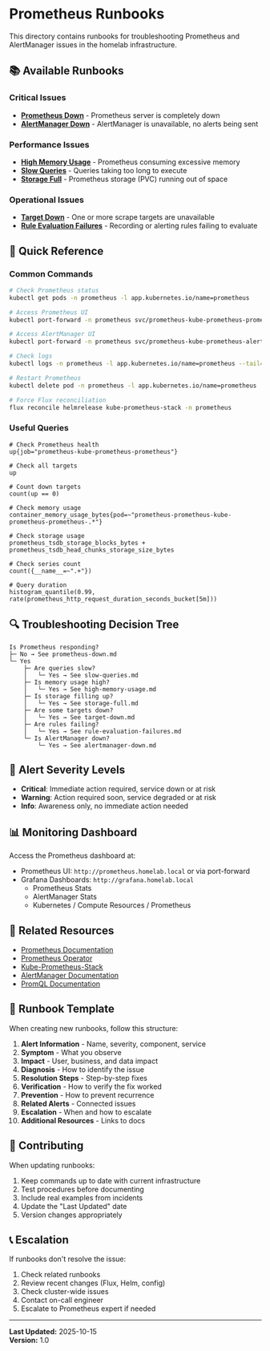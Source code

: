 # Prometheus Runbooks

This directory contains runbooks for troubleshooting Prometheus and AlertManager issues in the homelab infrastructure.

## 📚 Available Runbooks

### Critical Issues

- **[Prometheus Down](./prometheus-down.md)** - Prometheus server is completely down
- **[AlertManager Down](./alertmanager-down.md)** - AlertManager is unavailable, no alerts being sent

### Performance Issues

- **[High Memory Usage](./high-memory-usage.md)** - Prometheus consuming excessive memory
- **[Slow Queries](./slow-queries.md)** - Queries taking too long to execute
- **[Storage Full](./storage-full.md)** - Prometheus storage (PVC) running out of space

### Operational Issues

- **[Target Down](./target-down.md)** - One or more scrape targets are unavailable
- **[Rule Evaluation Failures](./rule-evaluation-failures.md)** - Recording or alerting rules failing to evaluate

## 🎯 Quick Reference

### Common Commands

```bash
# Check Prometheus status
kubectl get pods -n prometheus -l app.kubernetes.io/name=prometheus

# Access Prometheus UI
kubectl port-forward -n prometheus svc/prometheus-kube-prometheus-prometheus 9090:9090

# Access AlertManager UI
kubectl port-forward -n prometheus svc/prometheus-kube-prometheus-alertmanager 9093:9093

# Check logs
kubectl logs -n prometheus -l app.kubernetes.io/name=prometheus --tail=100

# Restart Prometheus
kubectl delete pod -n prometheus -l app.kubernetes.io/name=prometheus

# Force Flux reconciliation
flux reconcile helmrelease kube-prometheus-stack -n prometheus
```

### Useful Queries

```promql
# Check Prometheus health
up{job="prometheus-kube-prometheus-prometheus"}

# Check all targets
up

# Count down targets
count(up == 0)

# Check memory usage
container_memory_usage_bytes{pod=~"prometheus-prometheus-kube-prometheus-prometheus-.*"}

# Check storage usage
prometheus_tsdb_storage_blocks_bytes + prometheus_tsdb_head_chunks_storage_size_bytes

# Check series count
count({__name__=~".+"})

# Query duration
histogram_quantile(0.99, rate(prometheus_http_request_duration_seconds_bucket[5m]))
```

## 🔍 Troubleshooting Decision Tree

```
Is Prometheus responding?
├─ No → See prometheus-down.md
└─ Yes
    ├─ Are queries slow?
    │   └─ Yes → See slow-queries.md
    ├─ Is memory usage high?
    │   └─ Yes → See high-memory-usage.md
    ├─ Is storage filling up?
    │   └─ Yes → See storage-full.md
    ├─ Are some targets down?
    │   └─ Yes → See target-down.md
    ├─ Are rules failing?
    │   └─ Yes → See rule-evaluation-failures.md
    └─ Is AlertManager down?
        └─ Yes → See alertmanager-down.md
```

## 🚨 Alert Severity Levels

- **Critical**: Immediate action required, service down or at risk
- **Warning**: Action required soon, service degraded or at risk
- **Info**: Awareness only, no immediate action needed

## 📊 Monitoring Dashboard

Access the Prometheus dashboard at:
- Prometheus UI: `http://prometheus.homelab.local` or via port-forward
- Grafana Dashboards: `http://grafana.homelab.local`
  - Prometheus Stats
  - AlertManager Stats
  - Kubernetes / Compute Resources / Prometheus

## 🔗 Related Resources

- [Prometheus Documentation](https://prometheus.io/docs/)
- [Prometheus Operator](https://github.com/prometheus-operator/prometheus-operator)
- [Kube-Prometheus-Stack](https://github.com/prometheus-community/helm-charts/tree/main/charts/kube-prometheus-stack)
- [AlertManager Documentation](https://prometheus.io/docs/alerting/latest/alertmanager/)
- [PromQL Documentation](https://prometheus.io/docs/prometheus/latest/querying/basics/)

## 📝 Runbook Template

When creating new runbooks, follow this structure:

1. **Alert Information** - Name, severity, component, service
2. **Symptom** - What you observe
3. **Impact** - User, business, and data impact
4. **Diagnosis** - How to identify the issue
5. **Resolution Steps** - Step-by-step fixes
6. **Verification** - How to verify the fix worked
7. **Prevention** - How to prevent recurrence
8. **Related Alerts** - Connected issues
9. **Escalation** - When and how to escalate
10. **Additional Resources** - Links to docs

## 🤝 Contributing

When updating runbooks:
1. Keep commands up to date with current infrastructure
2. Test procedures before documenting
3. Include real examples from incidents
4. Update the "Last Updated" date
5. Version changes appropriately

## 📞 Escalation

If runbooks don't resolve the issue:
1. Check related runbooks
2. Review recent changes (Flux, Helm, config)
3. Check cluster-wide issues
4. Contact on-call engineer
5. Escalate to Prometheus expert if needed

---

**Last Updated:** 2025-10-15  
**Version:** 1.0

